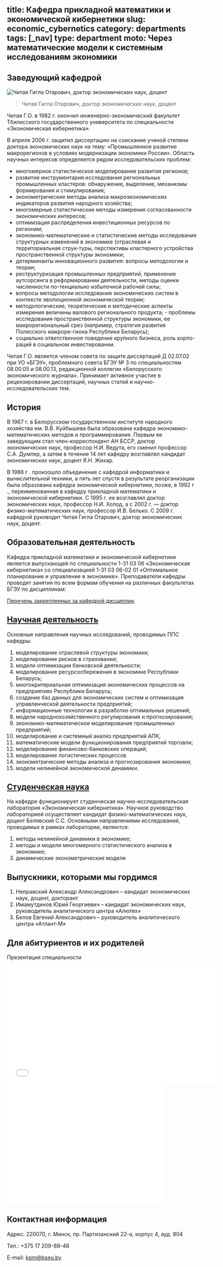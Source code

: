 title: Кафедра прикладной математики и экономической кибернетики
slug: economic_cybernetics
category: departments
tags: [_nav]
type: department
moto: Через математические модели к системным исследованиям экономики
---

Заведующий кафедрой
-------------------

![Читая Гигла Отарович,
  доктор экономических наук, доцент ](/img/content/depts/economic_cybernetics.jpg)
>Читая Гигла Отарович,
 доктор экономических наук, доцент

Читая Г.О. в 1982 г. окончил инженерно-экономический факультет Тбилисского государственного университета по специальности «Экономическая кибернетика».

В апреле 2006 г. защитил диссертацию на соискание ученой степени доктора экономических наук на тему: «Промышленное развитие макрорегионов в условиях модернизации экономики России». Область научных интересов определяется рядом исследовательских проблем:

- многомерное статистическое моделирование развития регионов;
- развитие инструментария исследования региональных промышленных кластеров: обнаружение, выделение, механизмы формирования и стимулирования;
- эконометрические методы анализа макроэкономических индикаторов развития народного хозяйства;
- многомерные статистические методы измерения согласованности экономических интересов;
- оптимизация распределения инвестиционных ресурсов по регионам;
- экономико-математические и статистические методы исследования структурных изменений в экономике (отраслевая и территориальная струк-туры, перспективы кластерного устройства пространственной структуры экономики;
- детерминанты инновационного развития: вопросы методологии и теории;
- реструктуризация промышленных предприятий, применение аутсорсинга в реформировании деятельности, методы оценки численности по-тенциально избыточной рабочей силы;
- вопросы методологии исследования экономических систем в контексте эволюционной экономической теории;
- методологические, теоретические и методические аспекты измерения величины валового регионального продукта; - проблемы исследования пространственной структуры экономики, ее макрорегиональный срез (например, стратегия развития Полесского макроре-гиона Республики Беларусь);
- социально ответственное поведение крупного бизнеса, роль корпо-раций в социальном инвестировании.

Читая Г.О. является членом совета по защите диссертаций Д 02.07.02 при УО «БГЭУ», проблемного совета БГЭУ № 3 по специальностям 08.00.05 и 08.00.13, редакционной коллегии «Белорусского экономического журнала». Принимает активное участие в рецензировании диссертаций, научных статей и научно-исследовательских тем.

История
-------

В 1967 г. в Белорусском государственном институте народного хозяйства им. В.В. Куйбышева была образована кафедра экономико-математических методов и программирования. Первым ее заведующим стал член-корреспондент АН БССР, доктор экономических наук, профессор Н.И. Ведута, его сменил профессор С.А. Думлер, а затем в течение 14 лет кафедру возглавлял кандидат экономических наук, доцент Я.Н. Жихар.

В 1986 г . произошло объединение с кафедрой информатики и вычислительной техники, а пять лет спустя в результате реорганизации была образована кафедра экономической кибернетики, позже, в 1992 г ., переименованная в кафедру прикладной математики и экономической кибернетики. С 1995 г. ее возглавлял доктор экономических наук, профессор Н.И. Холод, а с 2002 г. — доктор физико-математических наук, профессор И.В. Белько. С 2009 г. кафедрой руководит Читая Гигла Отарович, доктор экономических наук, доцент.

Образовательная деятельность
----------------------------

Кафедра прикладной математики и экономической кибернетики является выпускающей по специальности 1-31 03 06 «Экономическая кибернетика» со специализацией 1-31 03 06-02 01 «Оптимальное планирование и управление в экономике». Преподаватели кафедры проводят занятия по всем формам обучения на различных факультетах БГЭУ по дисциплинам:

[Перечень закрепленных за кафедрой дисциплин](/fm/files/kiber-educ.doc).

[Научная деятельность](/fm/files/economic_cybernetics_nir.doc)
--------------------
Основные направления научных исследований, проводимых ППС кафедры:

1. моделирование отраслевой структуры экономики;
2. моделирование рисков в страховании;
3. модели оптимизации банковской деятельности;
4. моделирование ресурсосбережения в экономике Республики Беларусь;
5. многокритериальная оптимизация экономических процессов на предприятиях Республики Беларусь;
6. создание баз данных для экономических систем и оптимизация  управленческой деятельности предприятий;
7. информационные технологии в разработке оптимальных решений;
8. модели народнохозяйственного регулирования и прогнозирования;
9. экономико-математическое моделирование промышленных предприятий;
10. моделирование и системный анализ предприятий АПК;
11. математические модели функционирования предприятий торговли;
12. моделирование финансово-банковских операций;
13. моделирование логистических процессов
14. эконометрические методы анализа и прогнозирования экономики;
15. модели нелинейной экономической динамики.

[Студенческая наука](/files/snil/dkk_snil.doc)
------------------

На кафедре функционирует студенческая научно-исследовательская лаборатория «Экономическая кибернетика». Научное руководство лабораторией осуществляет кандидат физико-математических наук, доцент Белявский С.С. Основными направлениями исследований, проводимых в рамках лаборатории, являются:

1. методы нелинейной динамики в экономике;
2. методы и модели многомерного статистического анализа в экономике;
3. динамические эконометрические модели

Выпускники, которыми мы гордимся
--------------------------------

1. Неправский Александр Александрович – кандидат экономических наук, доцент, докторант
2. Имамутдинов Юрий Георгиевич – кандидат экономических наук, руководитель аналитического центра «Алютех»
3. Белов Евгений Александрович – руководитель аналитического центра «Атлант-М»

Для абитуриентов и их родителей
--------------------------------

Презентация специальности

<iframe width="560" height="315" src="//www.youtube.com/embed/nT5mNDrfIe0" frameborder="0" allowfullscreen></iframe>
<iframe width="420" height="315" src="//www.youtube.com/embed/p9yWWNXyPWQ" frameborder="0" allowfullscreen></iframe>

Контактная информация
---------------------

Адрес: 220070, г. Минск, пр. Партизанский 22-а, корпус 4, ауд. 804

Тел.: +375 17 209-88-48

E-mail: <kpm@bseu.by>
